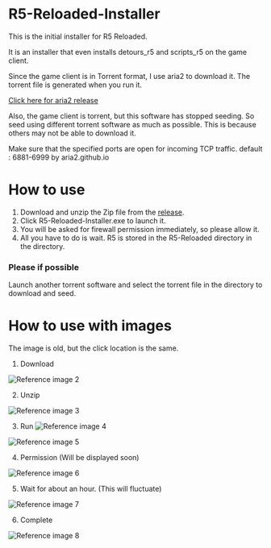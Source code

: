 # R5-Reloaded-Installer

This is the initial installer for R5 Reloaded.

It is an installer that even installs detours_r5 and scripts_r5 on the game client.

Since the game client is in Torrent format, I use aria2 to download it.
The torrent file is generated when you run it.

[Click here for aria2 release](https://github.com/aria2/aria2/releases/)

Also, the game client is torrent, but this software has stopped seeding. 
So seed using different torrent software as much as possible. 
This is because others may not be able to download it.

Make sure that the specified ports are open for incoming TCP traffic.
default : 6881-6999
by aria2.github.io
# How to use

1. Download and unzip the Zip file from the [release](https://github.com/Limitex/R5-Reloaded-Installer/releases).
2. Click R5-Reloaded-Installer.exe to launch it.
3. You will be asked for firewall permission immediately, so please allow it.
4. All you have to do is wait. R5 is stored in the R5-Reloaded directory in the directory.

### Please if possible
Launch another torrent software and select the torrent file in the directory to download and seed.

# How to use with images

The image is old, but the click location is the same.

1. Download

![Reference image 2](https://user-images.githubusercontent.com/76650151/134640203-9f503fe3-a0a5-404a-bc2a-45ca64358015.png)

2. Unzip

![Reference image 3](https://user-images.githubusercontent.com/76650151/134640981-e3c90857-aa8a-4b9d-8140-a46a78aa60c8.png)

3. Run
![Reference image 4](https://user-images.githubusercontent.com/76650151/134815992-d4ad1fa5-e685-46e6-a406-67a5a37b8d6a.png)

![Reference image 5](https://user-images.githubusercontent.com/76650151/134642206-32b81ba9-3ef6-4113-99a2-bd379c996e62.png)

4. Permission (Will be displayed soon)

![Reference image 6](https://user-images.githubusercontent.com/76650151/134643037-81c3db10-ef54-4236-89a7-2c411c0514c8.png)

5. Wait for about an hour. (This will fluctuate)

![Reference image 7](https://user-images.githubusercontent.com/76650151/134644151-96f48c1a-b419-4d62-af82-09ebe4ff450f.png)

6. Complete

![Reference image 8](https://user-images.githubusercontent.com/76650151/134815670-11adc19e-83da-491a-846c-33121569e7c2.png)
